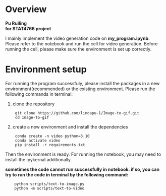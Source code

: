 # Overview

**Pu Ruiling  
for STAT4766 project**


I mainly implement the video generation code on **my_program.ipynb**. Please refer to the notebook and run the cell for video generation. Before running the cell, please make sure the environment is set up correctly.



# Environment setup

For running the program successfuly, please install the packages in a new environment(recommended) or the existing environment. Please run the following commands in terminal:
1. clone the repository
   
        git clone https://github.com/lindapu-1/Image-to-gif.git
        cd Image-to-gif
   
3. create a new environment and install the dependencies
   
        conda create -n video python=3.10 
        conda activate video  
        pip install -r requirements.txt 


Then the environment is ready. For running the notebook, you may need to install the ipykernal additionally. 

**sometimes the code cannot run successfully in notebook. if so, you can try to run the code in terminal by the following command:**  

        python scripts/text-to-image.py  
        python -m scripts/text-to-video
        




